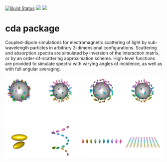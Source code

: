 
[![Build Status](https://travis-ci.org/baptiste/cda.png?branch=master)](https://travis-ci.org/baptiste/cda) ![](http://www.r-pkg.org/badges/version/cda) ![](http://cranlogs.r-pkg.org/badges/grand-total/cda)

cda package
===========

Coupled-dipole simulations for electromagnetic scattering of light by sub-wavelength particles in arbitrary 3-dimensional configurations. Scattering and absorption spectra are simulated by inversion of the interaction matrix, or by an order-of-scattering approximation scheme. High-level functions are provided to simulate spectra with varying angles of incidence, as well as with full angular averaging.

<img src="overview.png" width="600" style="display: block; margin: auto;" />
